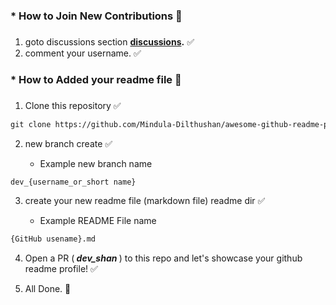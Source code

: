 
### * How to Join New Contributions 🎈


###

1. goto discussions section <b> [discussions](https://github.com/Mindula-Dilthushan/awesome-github-readme-profiles/discussions/3).</b> ✅
2. comment your username. ✅

### 

### * How to Added your readme file 🎈


###

1. Clone this repository ✅
```md
git clone https://github.com/Mindula-Dilthushan/awesome-github-readme-profiles.git
```

2. new branch create ✅

   - Example new branch name
```md
dev_{username_or_short name}
```

3. create your new readme file (markdown file) readme dir ✅

   - Example README File name
```md
{GitHub usename}.md
```

4. Open a PR (<b> <i> dev_shan </i> </b> ) to this repo and let's showcase your github readme profile!  ✅

5. All Done. 🥳
